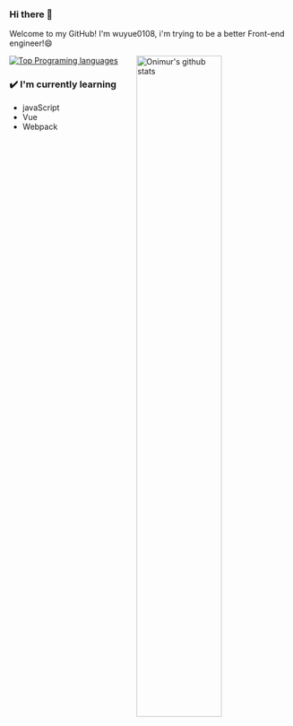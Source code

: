 

<!--
**wuyue0108/wuyue0108** is a ✨ _special_ ✨ repository because its `README.md` (this file) appears on your GitHub profile.

Here are some ideas to get you started:

- 🔭 I’m currently working on ...
- 🌱 I’m currently learning ...
- 👯 I’m looking to collaborate on ...
- 🤔 I’m looking for help with ...
- 💬 Ask me about ...
- 📫 How to reach me: ...
- 😄 Pronouns: ...
- ⚡ Fun fact: ...
-->
### Hi there 👋
Welcome to my GitHub! I'm wuyue0108, i'm trying to be a better Front-end engineer!😄
<p>
  <a>
    <img width="55%" align="right" alt="Onimur's github stats" src="https://github-readme-stats.vercel.app/api?username=wuyue0108&show_icons=true&hide_border=true" />
  </a>
  
  [![Top Programing languages](https://github-readme-stats.vercel.app/api/top-langs/?username=wuyue0108&layout=compact)](https://github.com/anuraghazra/github-readme-stats)
</p>

### ✔️ I'm currently learning
- javaScript
- Vue
- Webpack

